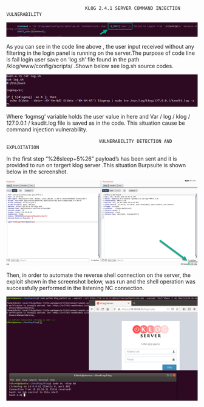                                  KLOG 2.4.1 SERVER COMMAND INJECTION VULNERABILITY
         
![](https://github.com/mustgundogdu/Research/blob/main/KLOG_SERVER/vuln.PNG)

As you can see in the code line above , the user input received without any filtering in the login panel is running on the server.The purpose of code line is fail login user save on ‘log.sh’ file found in the path /klog/www/config/scripts/ .Shown below see log.sh source codes.

![](https://github.com/mustgundogdu/Research/blob/main/KLOG_SERVER/log_sh.PNG)

Where ‘logmsg’ variable holds the user value in here and Var / log / klog / 127.0.0.1 / kaudit.log file is saved as in the code. This situation cause be command injection vulnerability.
                                    
                                      VULNERABILITY DETECTION AND EXPLOITATION
      
In the first step “%26sleep+5%26”  payload’s has been sent and it is provided to run on targert klog server .This situation Burpsuite is shown below in the screenshot.

![](https://github.com/mustgundogdu/Research/blob/main/KLOG_SERVER/sleep5.PNG)

Then, in order to automate the reverse shell connection on the server, the exploit shown in the screenshot below, was run and the shell operation was successfully performed in the listening NC connection.

![](https://github.com/mustgundogdu/Research/blob/main/KLOG_SERVER/exploit_ss.PNG)
